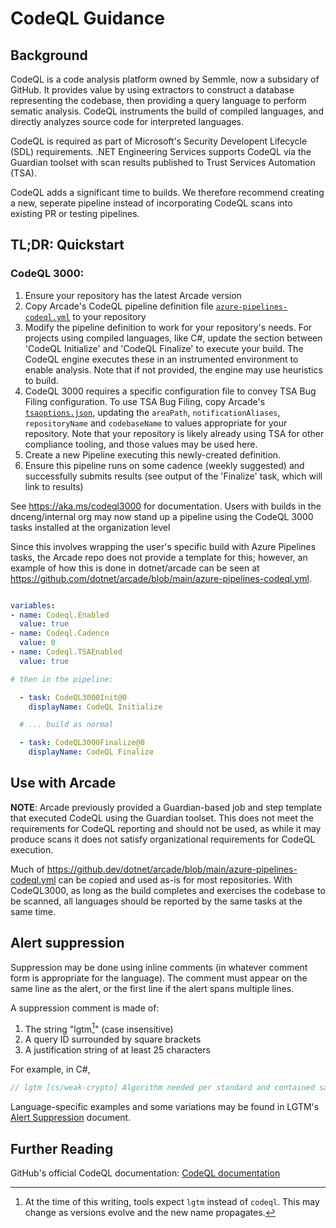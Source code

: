 # CodeQL Guidance

## Background

CodeQL is a code analysis platform owned by Semmle, now a subsidary of GitHub. It provides value by using extractors to construct a database representing the codebase, then providing a query language to perform sematic analysis. CodeQL instruments the build of compiled languages, and directly analyzes source code for interpreted languages. 

CodeQL is required as part of Microsoft's Security Developent Lifecycle (SDL) requirements. .NET Engineering Services supports CodeQL via the Guardian toolset with scan results published to Trust Services Automation (TSA). 

CodeQL adds a significant time to builds. We therefore recommend creating a new, seperate pipeline instead of incorporating CodeQL scans into existing PR or testing pipelines.

## TL;DR: Quickstart

### CodeQL 3000:

1. Ensure your repository has the latest Arcade version
2. Copy Arcade's CodeQL pipeline definition file [`azure-pipelines-codeql.yml`](https://github.dev/dotnet/arcade/blob/main/azure-pipelines-codeql.yml) to your repository
3. Modify the pipeline definition to work for your repository's needs.  For projects using compiled languages, like C#, update the section between 'CodeQL Initialize' and 'CodeQL Finalize' to execute your build.  The CodeQL engine executes these in an instrumented environment to enable analysis. Note that if not provided, the engine may use heuristics to build.
4. CodeQL 3000 requires a specific configuration file to convey TSA Bug Filing configuration. To use TSA Bug Filing, copy Arcade's [`tsaoptions.json`](https://github.com/dotnet/arcade/blob/main/.config/tsaoptions.json), updating the `areaPath`, `notificationAliases`, `repositoryName` and `codebaseName` to values appropriate for your repository. Note that your repository is likely already using TSA for other compliance tooling, and those values may be used here.
5. Create a new Pipeline executing this newly-created definition.  
6. Ensure this pipeline runs on some cadence (weekly suggested) and successfully submits results (see output of the 'Finalize' task, which will link to results)

See https://aka.ms/codeql3000 for documentation.  Users with builds in the dnceng/internal org may now stand up a pipeline using the CodeQL 3000 tasks installed at the organization level

Since this involves wrapping the user's specific build with Azure Pipelines tasks, the Arcade repo does not provide a template for this; however, an example of how this is done in dotnet/arcade can be seen at https://github.com/dotnet/arcade/blob/main/azure-pipelines-codeql.yml.

``` yaml

variables:
- name: Codeql.Enabled
  value: true
- name: Codeql.Cadence
  value: 0
- name: Codeql.TSAEnabled
  value: true

# then in the pipeline:

  - task: CodeQL3000Init@0
    displayName: CodeQL Initialize

  # ... build as normal

  - task: CodeQL3000Finalize@0
    displayName: CodeQL Finalize

```

## Use with Arcade

**NOTE**: Arcade previously provided a Guardian-based job and step template that executed CodeQL using the Guardian toolset. This does not meet the requirements for CodeQL reporting and should not be used, as while it may produce scans it does not satisfy organizational requirements for CodeQL execution.

Much of https://github.dev/dotnet/arcade/blob/main/azure-pipelines-codeql.yml can be copied and used as-is for most repositories. With CodeQL3000, as long as the build completes and exercises the codebase to be scanned, all languages should be reported by the same tasks at the same time.


## Alert suppression

Suppression may be done using inline comments (in whatever comment form is appropriate for the language). The comment must appear on the same line as the alert, or the first line if the alert spans multiple lines.

A suppression comment is made of:

1. The string "lgtm[^1]" (case insensitive)
2. A query ID surrounded by square brackets
3. A justification string of at least 25 characters

For example, in C#,

```cs
// lgtm [cs/weak-crypto] Algorithm needed per standard and contained safely here
```

Language-specific examples and some variations may be found in LGTM's [Alert Suppression](https://lgtm.com/help/lgtm/alert-suppression) document.

[^1]: At the time of this writing, tools expect `lgtm` instead of `codeql`. This may change as versions evolve and the new name propagates.

## Further Reading

GitHub's official CodeQL documentation: [CodeQL documentation](https://codeql.github.com/docs)
